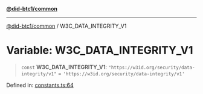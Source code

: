 [**@did-btc1/common**](../README.md)

***

[@did-btc1/common](../globals.md) / W3C\_DATA\_INTEGRITY\_V1

# Variable: W3C\_DATA\_INTEGRITY\_V1

> `const` **W3C\_DATA\_INTEGRITY\_V1**: `"https://w3id.org/security/data-integrity/v1"` = `'https://w3id.org/security/data-integrity/v1'`

Defined in: [constants.ts:64](https://github.com/dcdpr/did-btc1-js/blob/751aedd75738c26882a2149e644ae32b9e424707/packages/common/src/constants.ts#L64)
